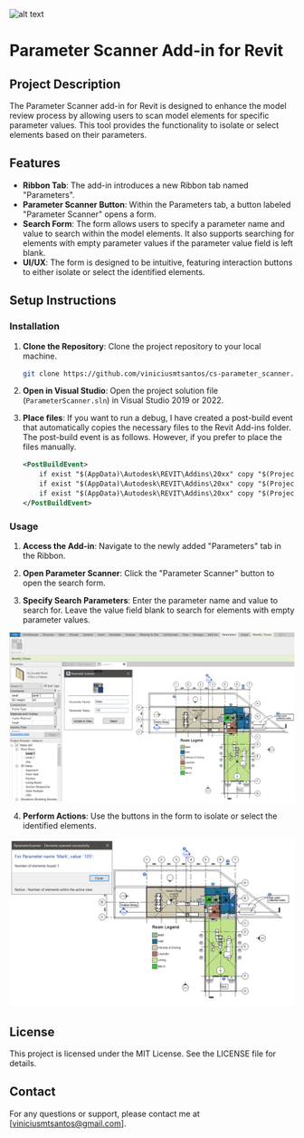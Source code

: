 ![alt text](ParameterScanner/Resources/scanner_icon.ico)
# Parameter Scanner Add-in for Revit

## Project Description

The Parameter Scanner add-in for Revit is designed to enhance the model review process by allowing users to scan model elements for specific parameter values. This tool provides the functionality to isolate or select elements based on their parameters.

## Features

- **Ribbon Tab**: The add-in introduces a new Ribbon tab named "Parameters".
- **Parameter Scanner Button**: Within the Parameters tab, a button labeled "Parameter Scanner" opens a form.
- **Search Form**: The form allows users to specify a parameter name and value to search within the model elements. It also supports searching for elements with empty parameter values if the parameter value field is left blank.
- **UI/UX**: The form is designed to be intuitive, featuring interaction buttons to either isolate or select the identified elements.

## Setup Instructions

### Installation

1. **Clone the Repository**: Clone the project repository to your local machine.
    ```bash
    git clone https://github.com/viniciusmtsantos/cs-parameter_scanner.git
    ```
2. **Open in Visual Studio**: Open the project solution file (`ParameterScanner.sln`) in Visual Studio 2019 or 2022.

3. **Place files**: If you want to run a debug, I have created a post-build event that automatically copies the necessary files to the Revit Add-ins folder. The post-build event is as follows. However, if you prefer to place the files manually.

    ```xml
    <PostBuildEvent>
        if exist "$(AppData)\Autodesk\REVIT\Addins\20xx" copy "$(ProjectDir)*.addin" "$(AppData)\Autodesk\REVIT\Addins\20xx"
        if exist "$(AppData)\Autodesk\REVIT\Addins\20xx" copy "$(ProjectDir)$(OutputPath)*.dll" "$(AppData)\Autodesk\REVIT\Addins\20xx"
        if exist "$(AppData)\Autodesk\REVIT\Addins\20xx" copy "$(ProjectDir)$(OutputPath)Resources\*.ico" "$(AppData)\Autodesk\REVIT\Addins\20xx"
    </PostBuildEvent>
    ```

### Usage

1. **Access the Add-in**: Navigate to the newly added "Parameters" tab in the Ribbon.

2. **Open Parameter Scanner**: Click the "Parameter Scanner" button to open the search form.

3. **Specify Search Parameters**: Enter the parameter name and value to search for. Leave the value field blank to search for elements with empty parameter values.

![alt text](./utilsReadmeImages/scanner_window.png)

4. **Perform Actions**: Use the buttons in the form to isolate or select the identified elements.

![alt text](./utilsReadmeImages/warning-message.png)

## License

This project is licensed under the MIT License. See the LICENSE file for details.

## Contact

For any questions or support, please contact me at [viniciusmtsantos@gmail.com].
